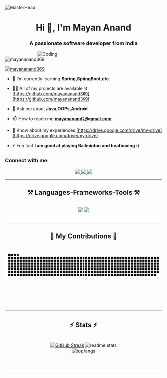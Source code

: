 ![MasterHead](https://repository-images.githubusercontent.com/588181932/e36ec678-7984-4cdd-8e4c-a3932772ff8e)
<h1 align="center">Hi 👋, I'm Mayan Anand</h1>
<h3 align="center">A passionate software developer from India</h3>
<img align="right" alt="Coding" width="400" src="https://i.pinimg.com/originals/81/17/8b/81178b47a8598f0c81c4799f2cdd4057.gif">

<p align="left"> <img src="https://komarev.com/ghpvc/?username=mayananand369&label=Profile%20views&color=0e75b6&style=flat" alt="mayananand369" /> </p>

<p align="left"> <a href="https://twitter.com/mayananand369" target="blank"><img src="https://img.shields.io/twitter/follow/mayananand369?logo=twitter&style=for-the-badge" alt="mayananand369" /></a> </p>

- 🌱 I’m currently learning **Spring,SpringBoot,etc.**

- 👨‍💻 All of my projects are available at [https://github.com/mayananand369](https://github.com/mayananand369)

- 💬 Ask me about **Java,OOPs,Android**

- 📫 How to reach me **mayananand2@gmail.com**

- 📄 Know about my experiences [https://drive.google.com/drive/my-drive](https://drive.google.com/drive/my-drive)

- ⚡ Fun fact **I am good at playing Badminton and beatboxing :)**

<h3 align="left">Connect with me:</h3>
 
<div align="center"> 
  <a href="mailto:mayananand2@gmail.com">
    <img src="https://img.shields.io/badge/Gmail-333333?style=for-the-badge&logo=gmail&logoColor=red" />
  </a>
  <a href="https://linkedin.com/in/mayan-anand/" target="_blank">
    <img src="https://img.shields.io/badge/LinkedIn-0077B5?style=for-the-badge&logo=linkedin&logoColor=white" target="_blank" />
  </a>
  <a href="https://twitter.com/mayananand369" target="_blank">
     <img src="https://img.shields.io/badge/Twitter-1DA1F2?style=for-the-badge&logo=twitter&logoColor=white" target="_blank" /> <!-- sqlite, safari, google-chrome are other good icon options -->
  </a>
</div>

 <hr/>
 
<h2 align="center">⚒️ Languages-Frameworks-Tools ⚒️</h2>
<br/>
<div align="center">
    <img src="https://skillicons.dev/icons?i=java,c,python,react,bootstrap,html,css,github,figma,git" />
    <img src="https://skillicons.dev/icons?i=spring,postman,vscode,idea,eclipse,gradle,hibernate,latex,maven,firebase,mongodb,mysql" /><br>
</div>

<br/>
<hr/>

<div align="center">
  <h2>🐍 My Contributions 🐍</h2>
  <br>
  <img alt="snake eating my contributions" src="https://raw.githubusercontent.com/mayananand369/mayananand369/output/github-contribution-grid-snake.svg" />
  
  <br/><br/><br/>
</div>

<hr/>

<h2 align="center">⚡ Stats ⚡</h2>
<br>
<div align=center>
<a href="https://git.io/streak-stats"><img height=200 align="center" width=400 src="https://streak-stats.demolab.com?user=mayananand369&theme=react&rank_icon=github&border_radius=10&card_width=515" alt="GitHub Streak" /></a>
    <img height=200 width=355 align="center" src="https://github-readme-stats-mayananand369.vercel.app/api?username=mayananand369&count_private=true&show_icons=true&theme=react&rank_icon=github&border_radius=10" alt="readme stats" />
  <br/>
  <img height=175 width=300 align="center" src="https://github-readme-stats-salesp07.vercel.app/api/top-langs/?username=mayananand369&hide=HTML&langs_count=8&layout=compact&theme=react&border_radius=10&size_weight=0.5&count_weight=0.5&exclude_repo=github-readme-stats" alt="top langs" />
</div>

<br/><br/>

<hr/>

<br/>


<br/>

